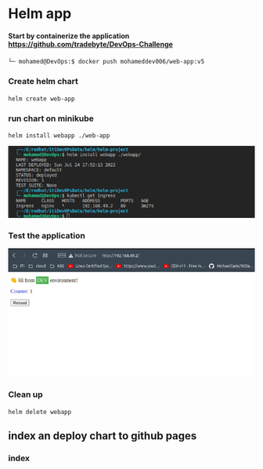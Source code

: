 # Helm app

#### Start by containerize the application https://github.com/tradebyte/DevOps-Challenge

```
└─ mohamed@DevOps:$ docker push mohameddev006/web-app:v5

```

### Create helm chart

```
helm create web-app
```

### run chart on minikube

```
helm install webapp ./web-app
```

![alt](./assets/1.png)

### Test the application

![alt](./assets/test.png)

### Clean up

```
helm delete webapp
```

## index an deploy chart to github pages 

### index
 